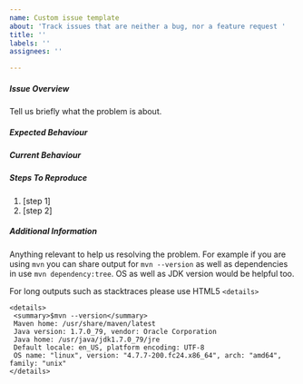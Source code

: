 ```yaml
---
name: Custom issue template
about: 'Track issues that are neither a bug, nor a feature request '
title: ''
labels: ''
assignees: ''

---
```


<!--
Thanks for interest in Arquillian Project. What kind of issue would like you to raise?

Question

Please ask questions about how to use something, or to understand why something isn't
working as you expect it to, on Stack Overflow using the arquillian tag. Alternatively you
can go to our forum under jboss.org domain https://developer.jboss.org/en/arquillian

Bug report / Enhancement

Please follow template provided below

YOU CAN DELETE THIS TEXT BEFORE SUBMITTING THE ISSUE
-->

##### Issue Overview

Tell us briefly what the problem is about.

##### Expected Behaviour

##### Current Behaviour

##### Steps To Reproduce
1. [step 1]
2. [step 2]

##### Additional Information

Anything relevant to help us resolving the problem. For example if you are using `mvn` you can share output for `mvn --version` as well as dependencies in use `mvn dependency:tree`. OS as well as JDK version would be helpful too.

For long outputs such as stacktraces please use HTML5 `<details>`

```
<details>
 <summary>$mvn --version</summary>
 Maven home: /usr/share/maven/latest
 Java version: 1.7.0_79, vendor: Oracle Corporation
 Java home: /usr/java/jdk1.7.0_79/jre
 Default locale: en_US, platform encoding: UTF-8
 OS name: "linux", version: "4.7.7-200.fc24.x86_64", arch: "amd64", family: "unix"
</details>
```
